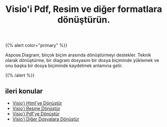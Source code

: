 ﻿---
title: Visio'i Pdf, Resim ve diğer formatlara dönüştürün.
linktitle: Diagram Dönüşümler
type: docs
weight: 65
url: /tr/net/convert-diagram-to-different-formats/
description: Visio dosyalarını Visio, PDF, CSV, JPG, HTML, BMP, PNG, EMF, SVG, TIFF, XPS ve daha fazlasına dönüştürün.
---
{{% alert color="primary" %}}

Aspose.Diagram, birçok biçim arasında dönüştürmeyi destekler. Teknik olarak dönüştürme, bir diagram dosyasını bir dosya biçiminde yüklemek ve onu başka bir dosya biçiminde kaydetmek anlamına gelir.

{{% /alert %}}

## **ileri konular**
- [Visio'i Html'ye Dönüştür](/diagram/tr/net/convert-visio-to-html/)
- [Visio'i Resme Dönüştür](/diagram/tr/net/convert-visio-to-image/)
- [Visio'i Pdf'ye Dönüştür](/diagram/tr/net/convert-visio-to-pdf/)
- [Visio'i Diğer Dosyalara Dönüştür](/diagram/tr/net/convert-visio-to-other-files/)
